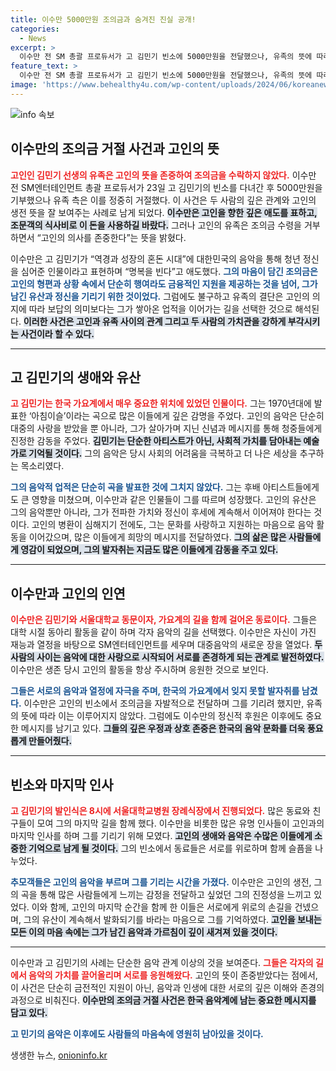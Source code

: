 ```yaml
---
title: 이수만 5000만원 조의금과 숨겨진 진실 공개!
categories:
  - News
excerpt: >
  이수만 전 SM 총괄 프로듀서가 고 김민기 빈소에 5000만원을 전달했으나, 유족의 뜻에 따라 조의금은 정중히 돌려졌다. 고인의 존경과 애도 속에 특별한 뒷이야기가 전해진다.
feature_text: >
  이수만 전 SM 총괄 프로듀서가 고 김민기 빈소에 5000만원을 전달했으나, 유족의 뜻에 따라 조의금은 정중히 돌려졌다. 고인의 존경과 애도 속에 특별한 뒷이야기가 전해진다.
image: 'https://www.behealthy4u.com/wp-content/uploads/2024/06/koreanews.jpg'
---
```


<p><img src="https://www.behealthy4u.com/wp-content/uploads/2024/06/koreanews.jpg" alt="info 속보" /></p>

<h2 data-ke-size="size26">이수만의 조의금 거절 사건과 고인의 뜻</h2>

<p data-ke-size="size16"><b><span style="color: #ee2323;">고인인 김민기 선생의 유족은 고인의 뜻을 존중하여 조의금을 수락하지 않았다.</span></b> 이수만 전 SM엔터테인먼트 총괄 프로듀서가 23일 고 김민기의 빈소를 다녀간 후 5000만원을 기부했으나 유족 측은 이를 정중히 거절했다. 이 사건은 두 사람의 깊은 관계와 고인의 생전 뜻을 잘 보여주는 사례로 남게 되었다. <b><span style="background-color: #21538527;">이수만은 고인을 향한 깊은 애도를 표하고, 조문객의 식사비로 이 돈을 사용하길 바랐다.</span></b> 그러나 고인의 유족은 조의금 수령을 거부하면서 “고인의 의사를 존중한다”는 뜻을 밝혔다.</p>

<p data-ke-size="size16">이수만은 고 김민기가 “역경과 성장의 혼돈 시대”에 대한민국의 음악을 통해 청년 정신을 심어준 인물이라고 표현하며 “명복을 빈다”고 애도했다. <b><span style="color: #1a5490;">그의 마음이 담긴 조의금은 고인의 형편과 상황 속에서 단순히 행여라도 금융적인 지원을 제공하는 것을 넘어, 그가 남긴 유산과 정신을 기리기 위한 것이었다.</span></b> 그럼에도 불구하고 유족의 결단은 고인의 의지에 따라 보답의 의미보다는 그가 쌓아온 업적을 이어가는 길을 선택한 것으로 해석된다. <b><span style="background-color: #21538527;">이러한 사건은 고인과 유족 사이의 관계 그리고 두 사람의 가치관을 강하게 부각시키는 사건이라 할 수 있다.</span></b></p>

<hr>

<h2 data-ke-size="size26">고 김민기의 생애와 유산</h2>

<p data-ke-size="size16"><b><span style="color: #ee2323;">고 김민기는 한국 가요계에서 매우 중요한 위치에 있었던 인물이다.</span></b> 그는 1970년대에 발표한 ‘아침이슬’이라는 곡으로 많은 이들에게 깊은 감명을 주었다. 고인의 음악은 단순히 대중의 사랑을 받았을 뿐 아니라, 그가 살아가며 지닌 신념과 메시지를 통해 청중들에게 진정한 감동을 주었다. <b><span style="background-color: #21538527;">김민기는 단순한 아티스트가 아닌, 사회적 가치를 담아내는 예술가로 기억될 것이다.</span></b> 그의 음악은 당시 사회의 어려움을 극복하고 더 나은 세상을 추구하는 목소리였다.</p>

<p data-ke-size="size16"><b><span style="color: #1a5490;">그의 음악적 업적은 단순히 곡을 발표한 것에 그치지 않았다.</span></b> 그는 후배 아티스트들에게도 큰 영향을 미쳤으며, 이수만과 같은 인물들이 그를 따르며 성장했다. 고인의 유산은 그의 음악뿐만 아니라, 그가 전파한 가치와 정신이 후세에 계속해서 이어져야 한다는 것이다. 고인의 병환이 심해지기 전에도, 그는 문화를 사랑하고 지원하는 마음으로 음악 활동을 이어갔으며, 많은 이들에게 희망의 메시지를 전달하였다. <b><span style="background-color: #21538527;">그의 삶은 많은 사람들에게 영감이 되었으며, 그의 발자취는 지금도 많은 이들에게 감동을 주고 있다.</span></b></p>

<hr>

<h2 data-ke-size="size26">이수만과 고인의 인연</h2>

<p data-ke-size="size16"><b><span style="color: #ee2323;">이수만은 김민기와 서울대학교 동문이자, 가요계의 길을 함께 걸어온 동료이다.</span></b> 그들은 대학 시절 동아리 활동을 같이 하며 각자 음악의 길을 선택했다. 이수만은 자신이 가진 재능과 열정을 바탕으로 SM엔터테인먼트를 세우며 대중음악의 새로운 장을 열었다. <b><span style="background-color: #21538527;">두 사람의 사이는 음악에 대한 사랑으로 시작되어 서로를 존경하게 되는 관계로 발전하였다.</span></b> 이수만은 생존 당시 고인의 활동을 항상 주시하며 응원한 것으로 보인다.</p>

<p data-ke-size="size16"><b><span style="color: #1a5490;">그들은 서로의 음악과 열정에 자극을 주며, 한국의 가요계에서 잊지 못할 발자취를 남겼다.</span></b> 이수만은 고인의 빈소에서 조의금을 자발적으로 전달하며 그를 기리려 했지만, 유족의 뜻에 따라 이는 이루어지지 않았다. 그럼에도 이수만의 정신적 후원은 이후에도 중요한 메시지를 남기고 있다. <b><span style="background-color: #21538527;">그들의 깊은 우정과 상호 존중은 한국의 음악 문화를 더욱 풍요롭게 만들어줬다.</span></b></p>

<hr>

<h2 data-ke-size="size26">빈소와 마지막 인사</h2>

<p data-ke-size="size16"><b><span style="color: #ee2323;">고 김민기의 발인식은 8시에 서울대학교병원 장례식장에서 진행되었다.</span></b> 많은 동료와 친구들이 모여 그의 마지막 길을 함께 했다. 이수만을 비롯한 많은 유명 인사들이 고인과의 마지막 인사를 하며 그를 기리기 위해 모였다. <b><span style="background-color: #21538527;">고인의 생애와 음악은 수많은 이들에게 소중한 기억으로 남게 될 것이다.</span></b> 그의 빈소에서 동료들은 서로를 위로하며 함께 슬픔을 나누었다.</p>

<p data-ke-size="size16"><b><span style="color: #1a5490;">추모객들은 고인의 음악을 부르며 그를 기리는 시간을 가졌다.</span></b> 이수만은 고인의 생전, 그의 곡을 통해 많은 사람들에게 느끼는 감정을 전달하고 싶었던 그의 진정성을 느끼고 있었다. 이와 함께, 고인의 마지막 순간을 함께 한 이들은 서로에게 위로의 손길을 건넸으며, 그의 유산이 계속해서 발화되기를 바라는 마음으로 그를 기억하였다. <b><span style="background-color: #21538527;">고인을 보내는 모든 이의 마음 속에는 그가 남긴 음악과 가르침이 깊이 새겨져 있을 것이다.</span></b></p>

<hr>

<p data-ke-size="size16">이수만과 고 김민기의 사례는 단순한 음악 관계 이상의 것을 보여준다. <b><span style="color: #ee2323;">그들은 각자의 길에서 음악의 가치를 끌어올리며 서로를 응원해왔다.</span></b> 고인의 뜻이 존중받았다는 점에서, 이 사건은 단순히 금전적인 지원이 아닌, 음악과 인생에 대한 서로의 깊은 이해와 존경의 과정으로 비춰진다. <b><span style="background-color: #21538527;">이수만의 조의금 거절 사건은 한국 음악계에 남는 중요한 메시지를 담고 있다.</span></b></p>

<p data-ke-size="size16"><b><span style="color: #1a5490;">고 민기의 음악은 이후에도 사람들의 마음속에 영원히 남아있을 것이다.</span></b></p>
생생한 뉴스, <a href="https://onioninfo.kr" rel="dofollow">onioninfo.kr</a>


